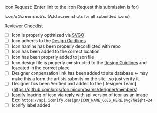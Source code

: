 Icon Request: (Enter link to the Icon Request this submission is for)

Icon/s Screenshot/s: (Add screenshots for all submitted icons)

Reviewer Checklist
- [ ] Icon is properly optimized via [SVGO](https://github.com/forumicon/forumicons/tree/master/templates)
- [ ] Icon adheres to the [Design Guidlines](https://github.com/forumicon/forumicons/tree/master/design)
- [ ] Icon naming has been properly deconflicted with repo
- [ ] Icon has been added to the correct location
- [ ] Icon has been properly added to json file
- [ ] Icon design file is properly constructed to the [Design Guidlines](https://github.com/forumicon/forumicons/tree/master/design) and loacated in the correct place
- [ ] Designer conpensation link has been added to site database <- may make this a form the artists submits on the site...so just verify it.
- [ ] Designer has been Verified and added to the [Designer Team] (https://github.com/orgs/forumicon/teams/designer/members)
- [ ] [Iconify](https://iconify.design/) loading of icon via reply with api version of icon as an image Exp: `https://api.iconify.design/ICON_NAME_GOES_HERE.svg?height=24`
- [ ] Iconify label added
